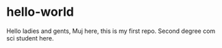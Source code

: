 # hello-world
Hello ladies and gents,
Muj here, this is my first repo. Second degree com sci student here.
